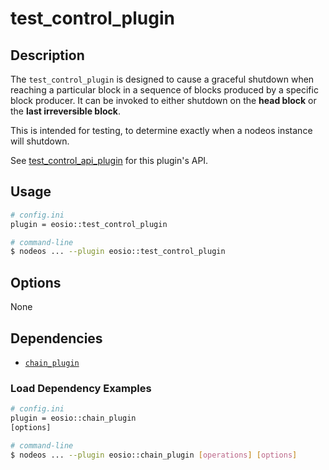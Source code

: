 # test_control_plugin

## Description

The `test_control_plugin` is designed to cause a graceful shutdown when reaching a particular block in a sequence of blocks produced by a specific block producer. It can be invoked to either shutdown on the **head block** or the **last irreversible block**.

This is intended for testing, to determine exactly when a nodeos instance will shutdown.

See [test_control_api_plugin](../test_control_api_plugin) for this plugin's API.

## Usage

```sh
# config.ini
plugin = eosio::test_control_plugin

# command-line
$ nodeos ... --plugin eosio::test_control_plugin
```

## Options

None

## Dependencies

* [`chain_plugin`](../chain_plugin/index.md)

### Load Dependency Examples

```sh
# config.ini
plugin = eosio::chain_plugin
[options]

# command-line
$ nodeos ... --plugin eosio::chain_plugin [operations] [options]
```
